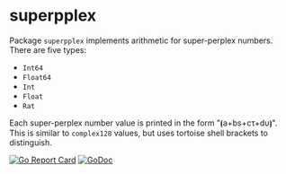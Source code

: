 # superpplex

Package `superpplex` implements arithmetic for super-perplex numbers. There are five types:

* `Int64`
* `Float64`
* `Int`
* `Float`
* `Rat`

Each super-perplex number value is printed in the form "⦗a+bs+cτ+dυ⦘". This is similar to `complex128` values, but uses tortoise shell brackets to distinguish.

[![Go Report Card](https://goreportcard.com/badge/gojp/goreportcard)](https://goreportcard.com/report/github.com/meirizarrygelpi/numbers/superpplex) [![GoDoc](https://godoc.org/github.com/meirizarrygelpi/numbers/superpplex?status.svg)](https://godoc.org/github.com/meirizarrygelpi/numbers/superpplex)